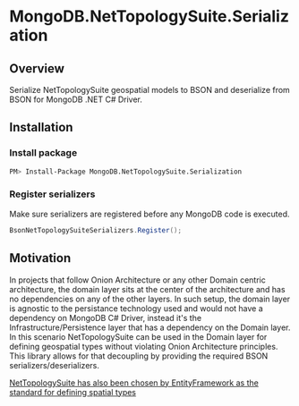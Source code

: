 # MongoDB.NetTopologySuite.Serialization

## Overview
Serialize NetTopologySuite geospatial models to BSON and deserialize from BSON for MongoDB .NET C# Driver.

## Installation

### Install package
```bash
PM> Install-Package MongoDB.NetTopologySuite.Serialization
```

### Register serializers
Make sure serializers are registered before any MongoDB code is executed.
```csharp
BsonNetTopologySuiteSerializers.Register();
```

## Motivation
In projects that follow Onion Architecture or any other Domain centric architecture, the domain layer sits at the center of the architecture and has no dependencies on any of the other layers.
In such setup, the domain layer is agnostic to the persistance technology used and would not have a dependency on MongoDB C# Driver, instead it's the Infrastructure/Persistence layer that has a dependency on the Domain layer.  
In this scenario NetTopologySuite can be used in the Domain layer for defining geospatial types without violating Onion Architecture principles.  
This library allows for that decoupling by providing the required BSON serializers/deserializers.

[NetTopologySuite has also been chosen by EntityFramework as the standard for defining spatial types](https://learn.microsoft.com/en-us/ef/core/modeling/spatial)